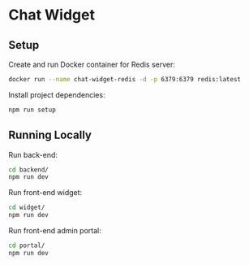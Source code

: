 # Chat Widget

## Setup
Create and run Docker container for Redis server:
```bash
docker run --name chat-widget-redis -d -p 6379:6379 redis:latest
```

Install project dependencies:
```bash
npm run setup
```

## Running Locally
Run back-end:
```bash
cd backend/
npm run dev
```

Run front-end widget:
```bash
cd widget/
npm run dev
```

Run front-end admin portal:
```bash
cd portal/
npm run dev
```